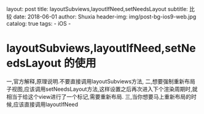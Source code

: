 layout:     post
title:      layoutSubviews,layoutIfNeed,setNeedsLayout
subtitle:   比较
date:       2018-06-01
author:     Shuxia
header-img: img/post-bg-ios9-web.jpg
catalog: true
tags:
    - iOS -
# layoutSubviews,layoutIfNeed,setNeedsLayout  的使用

一,官方解释,原理说明.不要直接调用layoutSubviews方法,
二,想要强制重新布局子视图,应该调用setNeedsLayout方法,这样设置之后再次进入下个渲染周期时,就相当于给这个view进行了一个标记,需要重新布局.
三,当你想要马上重新布局的时候,应该直接调用layoutIfNeed

